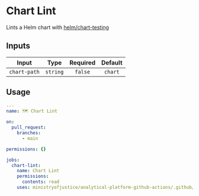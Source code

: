 # Chart Lint

Lints a Helm chart with [helm/chart-testing](https://github.com/helm/chart-testing)

## Inputs

|    Input     |   Type   | Required | Default |
| :----------: | :------: | :------: | :-----: |
| `chart-path` | `string` | `false`  | `chart` |

## Usage

```yaml
---
name: 🗺️ Chart Lint

on:
  pull_request:
    branches:
      - main

permissions: {}

jobs:
  chart-lint:
    name: Chart Lint
    permissions:
      contents: read
    uses: ministryofjustice/analytical-platform-github-actions/.github/workflows/reusable-chart-lint.yml@<commit SHA> # <version>
```
